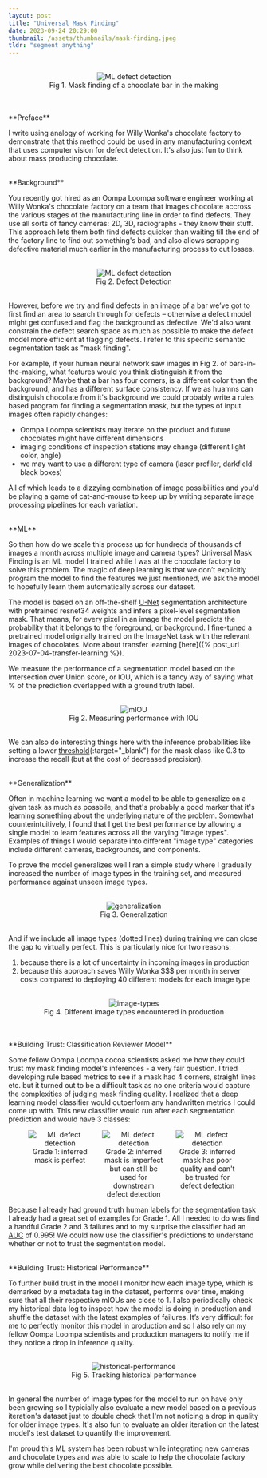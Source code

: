 ```yaml
---
layout: post
title: "Universal Mask Finding"
date: 2023-09-24 20:29:00
thumbnail: /assets/thumbnails/mask-finding.jpeg
tldr: "segment anything"
---
```


<figure>
    <br>
    <div style="text-align: center;">
        <img src="{{site.url}}/assets/mask-finding/fast_mask_finding.png" alt="ML defect detection"/>
        <figcaption>Fig 1. Mask finding of a chocolate bar in the making</figcaption>
    </div>
    <br>
</figure>

<br>
**Preface**

I write using analogy of working for Willy Wonka's chocolate factory to demonstrate that this method could be used in any manufacturing context that uses computer vision for defect detection. It's also just fun to think about mass producing chocolate.

<br>
**Background**

You recently got hired as an Oompa Loompa software engineer working at Willy Wonka's chocolate factory on a team that images chocolate accross the various stages of the manufacturing line in order to find defects. They use all sorts of fancy cameras: 2D, 3D, radiographs - they know their stuff. This approach lets them both find defects quicker than waiting till the end of the factory line to find out something's bad, and also allows scrapping defective material much earlier in the manufacturing process to cut losses.

<figure>
    <br>
    <div style="text-align: center;">
        <img src="{{site.url}}/assets/mask-finding/defect_detection.gif" alt="ML defect detection"/>
        <figcaption>Fig 2. Defect Detection</figcaption>
    </div>
    <br>
</figure>

However, before we try and find defects in an image of a bar we’ve got to first find an area to search through for defects – otherwise a defect model might get confused and flag the background as defective. We'd also want constrain the defect search space as much as possible to make the defect model more efficient at flagging defects. I refer to this specific semantic segmentation task as "mask finding".

For example, if your human neural network saw images in Fig 2. of bars-in-the-making, what features would you think distinguish it from the background? Maybe that a bar has four corners, is a different color than the background, and has a different surface consistency. If we as huamns can distinguish chocolate from it's background we could probably write a rules based program for finding a segmentation mask, but the types of input images often rapidly changes:

- Oompa Loompa scientists may iterate on the product and future chocolates might have different dimensions
- imaging conditions of inspection stations may change (different light color, angle)
- we may want to use a different type of camera (laser profiler, darkfield black boxes)

All of which leads to a dizzying combination of image possibilities and you'd be playing a game of cat-and-mouse to keep up by writing separate image processing pipelines for each variation.

<!-- It would be maybe 10x more difficult to build and maintain 40 different traditional image processing pipelines with human coded logic to find masks compared to using one ML model. -->

<br>
**ML**

So then how do we scale this process up for hundreds of thousands of images a month across multiple image and camera types? Universal Mask Finding is an ML model I trained while I was at the chocolate factory to solve this problem. The magic of deep learning is that we don’t explicitly program the model to find the features we just mentioned, we ask the model to hopefully learn them automatically across our dataset.

The model is based on an off-the-shelf [U-Net](https://paperswithcode.com/method/u-net#:~:text=U%2DNet%20is%20an%20architecture,architecture%20of%20a%20convolutional%20network) segmentation architecture with pretrained resnet34 weights and infers a pixel-level segmentation mask. That means, for every pixel in an image the model predicts the probability that it belongs to the foreground, or background. I fine-tuned a pretrained model originally trained on the ImageNet task with the relevant images of chocolates. More about transfer learning [here]({% post_url 2023-07-04-transfer-learning %}).

We measure the performance of a segmentation model based on the Intersection over Union score, or IOU, which is a fancy way of saying what % of the prediction overlapped with a ground truth label.

<figure>
    <br>
    <div style="text-align: center;">
        <img src="{{site.url}}/assets/mask-finding/IOU.gif" alt="mIOU"/>
        <figcaption>Fig 2. Measuring performance with IOU</figcaption>
    </div>
    <br>
</figure>

We can also do interesting things here with the inference probabilities like setting a lower [threshold](https://scikit-learn.org/stable/auto_examples/model_selection/plot_precision_recall.html){:target="\_blank"} for the mask class like 0.3 to increase the recall (but at the cost of decreased precision).

<br>
**Generalization**

Often in machine learning we want a model to be able to generalize on a given task as much as possbile, and that's probably a good marker that it's learning something about the underlying nature of the problem. Somewhat counterintuitively, I found that I get the best performance by allowing a single model to learn features across all the varying "image types". Examples of things I would separate into different "image type" categories include different cameras, backgrounds, and components.

To prove the model generalizes well I ran a simple study where I gradually increased the number of image types in the training set, and measured performance against unseen image types.

<figure>
    <br>
    <div style="text-align: center;">
        <img src="{{site.url}}/assets/mask-finding/generalization.png" alt="generalization"/>
        <figcaption>Fig 3. Generalization</figcaption>
    </div>
    <br>
</figure>

And if we include all image types (dotted lines) during training we can close the gap to virtually perfect. This is particularly nice for two reasons:

1. because there is a lot of uncertainty in incoming images in production
2. because this approach saves Willy Wonka $$$ per month in server costs compared to deploying 40 different models for each image type

<figure>
    <br>
    <div style="text-align: center;">
        <img src="{{site.url}}/assets/mask-finding/image_types.gif" alt="image-types"/>
        <figcaption>Fig 4. Different image types encountered in production</figcaption>
    </div>
    <br>
</figure>

<br>
**Building Trust: Classification Reviewer Model**

Some fellow Oompa Loompa cocoa scientists asked me how they could trust my mask finding model's inferences - a very fair question. I tried developing rule based metrics to see if a mask had 4 corners, straight lines etc. but it turned out to be a difficult task as no one criteria would capture the complexities of judging mask finding quality. I realized that a deep learning model classifier would outperform any handwritten metrics I could come up with. This new classifier would run after each segmentation prediction and would have 3 classes:

<figure style="display: flex; gap: 4.9%; text-align: center;">
    <div style="width: 30%;">
        <img src="{{site.url}}/assets/mask-finding/grade_1.png" alt="ML defect detection"/>
        <figcaption>Grade 1: inferred mask is perfect</figcaption>
    </div>
    <div style="width: 30%;">
        <img src="{{site.url}}/assets/mask-finding/grade_2.png" alt="ML defect detection"/>
        <figcaption>Grade 2: inferred mask is imperfect but can still be used for downstream defect detection</figcaption>
    </div>
    <div style="width: 30%;">
        <img src="{{site.url}}/assets/mask-finding/grade_3.png" alt="ML defect detection"/>
        <figcaption>Grade 3: inferred mask has poor quality and can't be trusted for defect defection</figcaption>
    </div>
</figure>

Because I already had ground truth human labels for the segmentation task I already had a great set of examples for Grade 1. All I needed to do was find a handful Grade 2 and 3 failures and to my surprise the classifier had an [AUC](https://developers.google.com/machine-learning/crash-course/classification/roc-and-auc) of 0.995! We could now use the classifier's predictions to understand whether or not to trust the segmentation model.

<br>
**Building Trust: Historical Performance**

To further build trust in the model I monitor how each image type, which is demarked by a metadata tag in the dataset, performs over time, making sure that all their respective mIOUs are close to 1. I also periodically check my historical data log to inspect how the model is doing in production and shuffle the dataset with the latest examples of failures. It’s very difficult for me to perfectly monitor this model in production and so I also rely on my fellow Oompa Loompa scientists and production managers to notify me if they notice a drop in inference quality.

<figure>
    <br>
    <div style="text-align: center;">
        <img src="{{site.url}}/assets/mask-finding/historical_performance.png" alt="historical-performance"/>
        <figcaption>Fig 5. Tracking historical performance </figcaption>
    </div>
    <br>
</figure>

In general the number of image types for the model to run on have only been growing so I typicially also evaluate a new model based on a previous iteration's dataset just to double check that I'm not noticing a drop in quality for older image types. It's also fun to evaluate an older iteration on the latest model's test dataset to quantify the improvement.

I'm proud this ML system has been robust while integrating new cameras and chocolate types and was able to scale to help the chocolate factory grow while delivering the best chocolate possible.

<!-- ![Fast Mask Finding](../../../assets/fast_mask_finding.gif) -->
